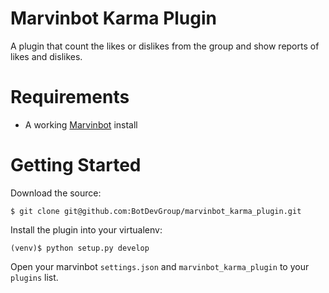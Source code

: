 # Marvinbot Karma Plugin

A plugin that count the likes or dislikes from the group and show reports of likes and dislikes.

# Requirements

-   A working [Marvinbot](https://github.com/BotDevGroup/marvin) install

# Getting Started

Download the source:

```
$ git clone git@github.com:BotDevGroup/marvinbot_karma_plugin.git
```

Install the plugin into your virtualenv:

```
(venv)$ python setup.py develop
```

Open your marvinbot `settings.json` and `marvinbot_karma_plugin` to your `plugins` list.
